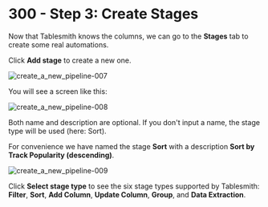# 300 - Step 3: Create Stages

Now that Tablesmith knows the columns, we can go to the **Stages** tab to create some real automations. 

Click **Add stage** to create a new one. 

![create_a_new_pipeline-007](https://github.com/user-attachments/assets/2ae3e253-b3d5-470a-b3b3-c633e6cfd88d)

You will see a screen like this:

![create_a_new_pipeline-008](https://github.com/user-attachments/assets/2145bad1-c56f-4bd9-a0e7-655f2386774d)

Both name and description are optional. If you don't input a name, the stage type will be used (here: Sort). 

For convenience we have named the stage **Sort** with a description **Sort by Track Popularity (descending)**.

![create_a_new_pipeline-009](https://github.com/user-attachments/assets/d73aca39-1b7c-4d9f-bd84-93f63b71fe7f)

Click **Select stage type** to see the six stage types supported by Tablesmith: **Filter**, **Sort**, **Add Column**, **Update Column**, **Group**, and **Data Extraction**.
